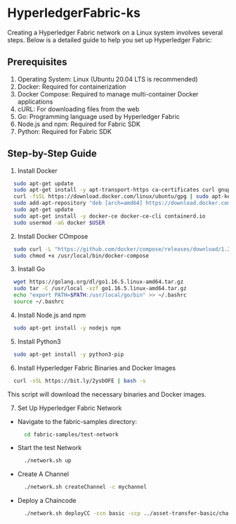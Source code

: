 # HyperledgerFabric-ks

Creating a Hyperledger Fabric network on a Linux system involves several steps. Below is a detailed guide to help you set up Hyperledger Fabric:
## Prerequisites
1. Operating System: Linux (Ubuntu 20.04 LTS is recommended)
2. Docker: Required for containerization
3. Docker Compose: Required to manage multi-container Docker applications
4. cURL: For downloading files from the web
5. Go: Programming language used by Hyperledger Fabric
6. Node.js and npm: Required for Fabric SDK
7. Python: Required for Fabric SDK

## Step-by-Step Guide
1. Install Docker
```bash
  sudo apt-get update
  sudo apt-get install -y apt-transport-https ca-certificates curl gnupg-agent software-properties-common
  curl -fsSL https://download.docker.com/linux/ubuntu/gpg | sudo apt-key add -
  sudo add-apt-repository "deb [arch=amd64] https://download.docker.com/linux/ubuntu $(lsb_release -cs) stable"
  sudo apt-get update
  sudo apt-get install -y docker-ce docker-ce-cli containerd.io
  sudo usermod -aG docker $USER
```

2. Install Docker COmpose
```bash
  sudo curl -L "https://github.com/docker/compose/releases/download/1.29.2/docker-compose-$(uname -s)-$(uname -m)" -o /usr/local/bin/docker-compose
  sudo chmod +x /usr/local/bin/docker-compose
```

3. Install Go
```bash
  wget https://golang.org/dl/go1.16.5.linux-amd64.tar.gz
  sudo tar -C /usr/local -xzf go1.16.5.linux-amd64.tar.gz
  echo "export PATH=$PATH:/usr/local/go/bin" >> ~/.bashrc
  source ~/.bashrc
```

4. Install Node.js and npm
```bash
  sudo apt-get install -y nodejs npm
```

5. Install Python3
```bash
  sudo apt-get install -y python3-pip
```

6. Install Hyperledger Fabric Binaries and Docker Images
```bash
  curl -sSL https://bit.ly/2ysbOFE | bash -s
```
This script will download the necessary binaries and Docker images.

7. Set Up Hyperledger Fabric Network
  - Navigate to the fabric-samples directory:
    ```bash
      cd fabric-samples/test-network
    ```
  - Start the test Network
    ```bash
      ./network.sh up
    ```
  - Create A Channel
    ```bash
      ./network.sh createChannel -c mychannel
    ```
  - Deploy a Chaincode
    ```bash
      ./network.sh deployCC -ccn basic -ccp ../asset-transfer-basic/chaincode-go -ccl go
    ``` 


